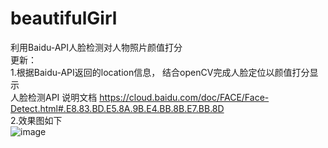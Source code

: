 # beautifulGirl  
利用Baidu-API人脸检测对人物照片颜值打分  
更新：  
1.根据Baidu-API返回的location信息， 结合openCV完成人脸定位以颜值打分显示  
人脸检测API 说明文档 https://cloud.baidu.com/doc/FACE/Face-Detect.html#.E8.83.BD.E5.8A.9B.E4.BB.8B.E7.BB.8D  
2.效果图如下  
![image](https://github.com/ZhaoZhaoMa/beautifulGirl/blob/master/group2.jpg)
